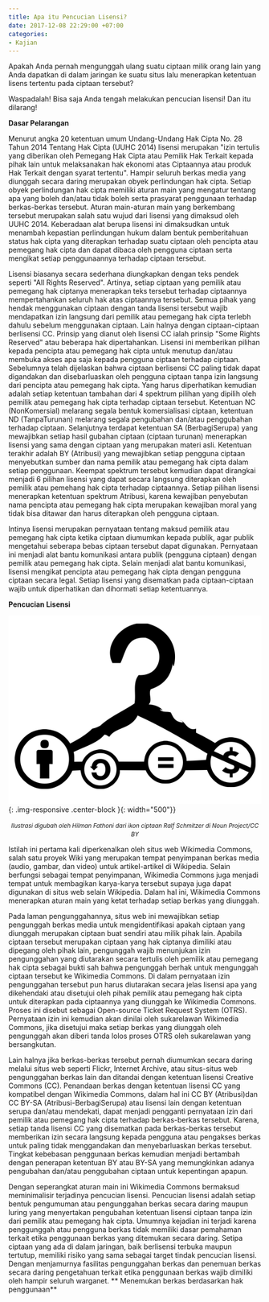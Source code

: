```yaml
---
title: Apa itu Pencucian Lisensi?
date: 2017-12-08 22:29:00 +07:00
categories:
- Kajian
---
```


Apakah Anda pernah mengunggah ulang suatu ciptaan milik orang lain yang Anda dapatkan di dalam jaringan ke suatu situs lalu menerapkan ketentuan lisens tertentu pada ciptaan tersebut?

Waspadalah! Bisa saja Anda tengah melakukan pencucian lisensi! Dan itu dilarang!

**Dasar Pelarangan**

Menurut angka 20 ketentuan umum Undang-Undang Hak Cipta No. 28 Tahun 2014 Tentang Hak Cipta (UUHC 2014) lisensi merupakan "izin tertulis yang diberikan oleh Pemegang Hak Cipta atau Pemilik Hak Terkait kepada pihak lain untuk melaksanakan hak ekonomi atas Ciptaannya atau produk Hak Terkait dengan syarat tertentu". Hampir seluruh berkas media yang diunggah secara daring merupakan obyek perlindungan hak cipta. Setiap obyek perlindungan hak cipta memiliki aturan main yang mengatur tentang apa yang boleh dan/atau tidak boleh serta prasyarat penggunaan terhadap berkas-berkas tersebut. Aturan main-aturan main yang berkembang tersebut merupakan salah satu wujud dari lisensi yang dimaksud oleh UUHC 2014. Keberadaan alat berupa lisensi ini dimaksudkan untuk menambah kepastian perlindungan hukum dalam bentuk pemberitahuan status hak cipta yang diterapkan terhadap suatu ciptaan oleh pencipta atau pemegang hak cipta dan dapat dibaca oleh pengguna ciptaan serta mengikat setiap penggunaannya terhadap ciptaan tersebut.

Lisensi biasanya secara sederhana diungkapkan dengan teks pendek seperti "All Rights Reserved". Artinya, setiap ciptaan yang pemilik atau pemegang hak ciptanya menerapkan teks tersebut terhadap ciptaannya mempertahankan seluruh hak atas ciptaannya tersebut. Semua pihak yang hendak menggunakan ciptaan dengan tanda lisensi tersebut wajib mendapatkan izin langsung dari pemilik atau pemegang hak cipta terlebh dahulu sebelum menggunakan ciptaan. Lain halnya dengan ciptaan-ciptaan berlisensi CC. Prinsip yang dianut oleh lisensi CC ialah prinsip "Some Rights Reserved" atau beberapa hak dipertahankan. Lisensi ini memberikan pilihan kepada pencipta atau pemegang hak cipta untuk menutup dan/atau membuka akses apa saja kepada pengguna ciptaan terhadap ciptaan. Sebelumnya telah dijelaskan bahwa ciptaan berlisensi CC paling tidak dapat digandakan dan disebarluaskan oleh pengguna ciptaan tanpa izin langsung dari pencipta atau pemegang hak cipta. Yang harus diperhatikan kemudian adalah setiap ketentuan tambahan dari 4 spektrum pilihan yang dipilih oleh pemilik atau pemegang hak cipta terhadap ciptaan tersebut. Ketentuan NC (NonKomersial) melarang segala bentuk komersialisasi ciptaan, ketentuan ND (TanpaTurunan) melarang segala pengubahan dan/atau penggubahan terhadap ciptaan. Selanjutnya terdapat ketentuan SA (BerbagiSerupa) yang mewajibkan setiap hasil gubahan ciptaan (ciptaan turunan) menerapkan lisensi yang sama dengan ciptaan yang merupakan materi asli. Ketentuan terakhir adalah BY (Atribusi) yang mewajibkan setiap pengguna ciptaan menyebutkan sumber dan nama pemilik atau pemegang hak cipta dalam setiap penggunaan. Keempat spektrum tersebut kemudian dapat dirangkai menjadi 6 pilihan lisensi yang dapat secara langsung diterapkan oleh pemilik atau pemehang hak cipta terhadap ciptaannya. Setiap pilihan lisensi menerapkan ketentuan spektrum Atribusi, karena kewajiban penyebutan nama pencipta atau pemegang hak cipta merupakan kewajiban moral yang tidak bisa ditawar dan harus diterapkan oleh pengguna ciptaan.

Intinya lisensi merupakan pernyataan tentang maksud pemilik atau pemegang hak cipta ketika ciptaan diumumkan  kepada publik, agar publik mengetahui seberapa bebas ciptaan tersebut dapat digunakan. Pernyataan ini menjadi alat bantu komunikasi antara publik (pengguna ciptaan) dengan pemilik atau pemegang hak cipta. Selain menjadi alat bantu komunikasi, lisensi mengikat pencipta atau pemegang hak cipta dengan pengguna ciptaan secara legal. Setiap lisensi yang disematkan pada ciptaan-ciptaan wajib untuk diperhatikan dan dihormati setiap ketentuannya.

**Pencucian Lisensi**

![noun_1032477_cc 22.png](/uploads/noun_1032477_cc%2022.png){: .img-responsive .center-block }{: width="500"}}<center><small><i>Ilustrasi digubah oleh Hilman Fathoni dari ikon ciptaan Ralf Schmitzer di Noun Project/CC BY</i></small></center>

Istilah ini pertama kali diperkenalkan oleh situs web Wikimedia Commons, salah satu proyek Wiki yang merupakan tempat penyimpanan berkas media (audio, gambar, dan video) untuk artikel-artikel di Wikipedia. Selain berfungsi sebagai tempat penyimpanan, Wikimedia Commons juga menjadi tempat untuk membagikan karya-karya tersebut supaya juga dapat digunakan di situs web selain Wikipedia. Dalam hal ini, Wikimedia Commons menerapkan aturan main yang  ketat terhadap setiap berkas yang diunggah. 

Pada laman pengunggahannya, situs web ini mewajibkan setiap pengunggah berkas media untuk mengidentifikasi apakah ciptaan yang diunggah merupakan ciptaan buat sendiri atau milik pihak lain. Apabila ciptaan tersebut merupakan ciptaan yang hak ciptanya dimiliki atau dipegang oleh pihak lain, pengunggah wajib menunjukan izin pengunggahan yang diutarakan secara tertulis oleh pemilik atau pemegang hak cipta sebagai bukti sah bahwa pengunggah berhak untuk mengunggah ciptaan tersebut ke Wikimedia Commons. Di dalam pernyataan izin pengunggahan tersebut pun harus diutarakan secara jelas lisensi apa yang dikehendaki atau disetujui oleh pihak pemilik atau pemegang hak cipta untuk diterapkan pada ciptaannya yang diunggah ke Wikimedia Commons. Proses ini disebut sebagai Open-source Ticket Request System  (OTRS). Pernyataan izin ini kemudian akan dinilai oleh sukarelawan Wikimedia Commons, jika disetujui maka setiap berkas yang diunggah oleh pengunggah akan diberi tanda lolos proses OTRS oleh sukarelawan yang bersangkutan.

Lain halnya jika berkas-berkas tersebut pernah diumumkan secara daring melalui situs web seperti Flickr, Internet Archive, atau situs-situs web pengunggahan berkas lain dan ditandai dengan ketentuan lisensi Creative Commons (CC). Penandaan berkas dengan ketentuan lisensi CC yang kompatibel dengan Wikimedia Commons, dalam hal ini CC BY (Atribusi)dan CC BY-SA (Atribusi-BerbagiSerupa) atau lisensi lain dengan ketentuan serupa dan/atau mendekati, dapat menjadi pengganti pernyataan izin dari pemilik atau pemegang hak cipta terhadap berkas-berkas tersebut. Karena, setiap tanda lisensi CC yang disematkan pada berkas-berkas tersebut memberikan izin secara langsung kepada pengguna atau pengakses berkas untuk paling tidak menggandakan dan menyebarluaskan berkas tersebut. Tingkat kebebasan penggunaan berkas kemudian menjadi bertambah dengan penerapan ketentuan BY atau BY-SA yang memungkinkan adanya pengubahan dan/atau penggubahan ciptaan untuk kepentingan apapun. 

Dengan seperangkat aturan main ini Wikimedia Commons bermaksud meminimalisir terjadinya pencucian lisensi. Pencucian lisensi adalah setiap bentuk pengumuman atau pengunggahan berkas secara daring maupun luring yang menyertakan pengubahan ketentuan lisensi ciptaan tanpa izin dari pemilik atau pemegang hak cipta. Umumnya kejadian ini terjadi karena penggunggah atau pengguna berkas tidak memiliki dasar pemahaman terkait etika penggunaan berkas yang ditemukan secara daring. Setipa ciptaan yang ada di dalam jaringan, baik berlisensi terbuka maupun tertutup, memiliki risiko yang sama sebagai target tindak pencucian lisensi. Dengan menjamurnya fasilitas pengunggahan berkas dan penemuan berkas secara daring pengetahuan terkait etika penggunaan berkas wajib dimiliki oleh hampir seluruh warganet. 
**
Menemukan berkas berdasarkan hak penggunaan** 
